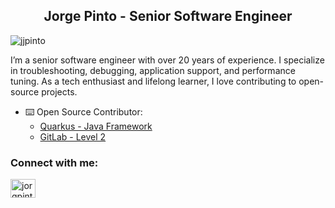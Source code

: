 <h2 align="center">Jorge Pinto - Senior Software Engineer</h2>

<p align="left"> <img src="https://komarev.com/ghpvc/?username=jjpinto&label=Profile%20views&color=0e75b6&style=flat" alt="jjpinto" /> </p>

<p>I’m a senior software engineer with over 20 years of experience. I specialize in troubleshooting, debugging, application support, and performance tuning. As a tech enthusiast and lifelong learner, I love contributing to open-source projects.</p>


- ⌨️ Open Source Contributor: 
  - [Quarkus - Java Framework](https://github.com/pulls?q=is%3Apr+author%3Ajjpinto)
  - [GitLab - Level 2](https://gitlab.com/gitlab-org/gitlab/-/merge_requests/?sort=updated_desc&state=all&author_username=jpinto9391615&first_page_size=20)


<h3 align="left">Connect with me:</h3>
<p align="left">
<a href="https://linkedin.com/in/jorgpinto" target="blank"><img align="center" src="https://raw.githubusercontent.com/rahuldkjain/github-profile-readme-generator/master/src/images/icons/Social/linked-in-alt.svg" alt="jorgpinto" height="30" width="40" /></a>
</p>


<!--
[![GitHub stats](https://github-readme-stats.vercel.app/api?username=jjpinto&show=reviews,prs_merged&hide=contribs,prs&theme=transparent&show_icons=true)](https://github.com/anuraghazra/github-readme-stats)

This was interesting, played around and it worked fine - I will keep it disabled for now
-->

<!-- 
<!--START_SECTION:badges-->
<!--START_SECTION:activity-->



